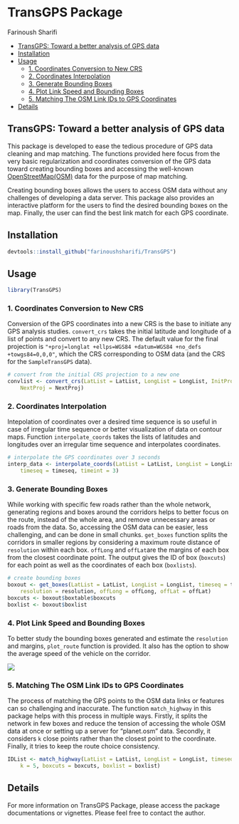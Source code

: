 TransGPS Package
================
Farinoush Sharifi

  - [TransGPS: Toward a better analysis of GPS
    data](#transgps-toward-a-better-analysis-of-gps-data)
  - [Installation](#installation)
  - [Usage](#usage)
      - [1. Coordinates Conversion to New
        CRS](#coordinates-conversion-to-new-crs)
      - [2. Coordinates Interpolation](#coordinates-interpolation)
      - [3. Generate Bounding Boxes](#generate-bounding-boxes)
      - [4. Plot Link Speed and Bounding
        Boxes](#plot-link-speed-and-bounding-boxes)
      - [5. Matching The OSM Link IDs to GPS
        Coordinates](#matching-the-osm-link-ids-to-gps-coordinates)
  - [Details](#details)

## TransGPS: Toward a better analysis of GPS data

This package is developed to ease the tedious procedure of GPS data
cleaning and map matching. The functions provided here focus from the
very basic regularization and coordinates conversion of the GPS data
toward creating bounding boxes and accessing the well-known
[OpenStreetMap(OSM)](https://www.openstreetmap.org) data for the purpose
of map matching.

Creating bounding boxes allows the users to access OSM data without any
challenges of developing a data server. This package also provides an
interactive platform for the users to find the desired bounding boxes on
the map. Finally, the user can find the best link match for each GPS
coordinate.

## Installation

``` r
devtools::install_github("farinoushsharifi/TransGPS")
```

## Usage

``` r
library(TransGPS)
```

### 1\. Coordinates Conversion to New CRS

Conversion of the GPS coordinates into a new CRS is the base to initiate
any GPS analysis studies. `convert_crs` takes the initial latitude and
longitude of a list of points and convert to any new CRS. The default
value for the final projection is `"+proj=longlat +ellps=WGS84
+datum=WGS84 +no_defs +towgs84=0,0,0"`, which the CRS corresponding to
OSM data (and the CRS for the `SampleTransGPS` data).

``` r
# convert from the initial CRS projection to a new one
convlist <- convert_crs(LatList = LatList, LongList = LongList, InitProj = InitProj, 
    NextProj = NextProj)
```

### 2\. Coordinates Interpolation

Intepolation of coordinates over a desired time sequence is so useful in
case of irregular time sequence or better visualization of data on
contour maps. Function `interpolate_coords` takes the lists of latitudes
and longitudes over an irregular time sequence and interpolates
coordinates.

``` r
# interpolate the GPS coordinates over 3 seconds
interp_data <- interpolate_coords(LatList = LatList, LongList = LongList, 
    timeseq = timeseq, timeint = 3)
```

### 3\. Generate Bounding Boxes

While working with specific few roads rather than the whole network,
generating regions and boxes around the corridors helps to better focus
on the route, instead of the whole area, and remove unnecessary areas or
roads from the data. So, accessing the OSM data can be easier, less
challenging, and can be done in small chunks. `get_boxes` function
splits the corridors in smaller regions by considering a maximum route
distance of `resolution` within each box. `offLong` and `offLat`are the
margins of each box from the closest coordinate point. The output gives
the ID of box (`boxcuts`) for each point as well as the coordinates of
each box (`boxlists`).

``` r
# create bounding boxes
boxout <- get_boxes(LatList = LatList, LongList = LongList, timeseq = timeseq, 
    resolution = resolution, offLong = offLong, offLat = offLat)
boxcuts <- boxout$boxtable$boxcuts
boxlist <- boxout$boxlist
```

### 4\. Plot Link Speed and Bounding Boxes

To better study the bounding boxes generated and estimate the
`resolution` and margins, `plot_route` function is provided. It also has
the option to show the average speed of the vehicle on the corridor.

![](README_files/figure-gfm/plot-1.png)<!-- -->

### 5\. Matching The OSM Link IDs to GPS Coordinates

The process of matching the GPS points to the OSM data links or features
can so challenging and inaccurate. The function `match_highway` in this
package helps with this process in multiple ways. Firstly, it splits the
network in few boxes and reduce the tension of accessing the whole OSM
data at once or setting up a server for “planet.osm” data. Secondly, it
considers `k` close points rather than the closest point to the
coordinate. Finally, it tries to keep the route choice
consistency.

``` r
IDList <- match_highway(LatList = LatList, LongList = LongList, timeseq = timeseq, 
    k = 5, boxcuts = boxcuts, boxlist = boxlist)
```

## Details

For more information on TransGPS Package, please access the package
documentations or vignettes. Please feel free to contact the author.
